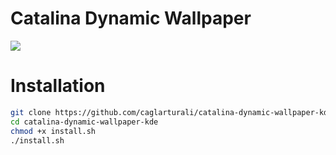 # Catalina Dynamic Wallpaper

![](screenshots/screenshot.gif)

# Installation

```bash
git clone https://github.com/caglarturali/catalina-dynamic-wallpaper-kde.git
cd catalina-dynamic-wallpaper-kde
chmod +x install.sh
./install.sh
```
